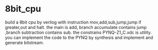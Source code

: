 # 8bit_cpu
build a 8bit cpu by verilog with instruction mov,add,sub,jump,jump if greater,out and halt.
the main is add,  branch accumulate contains jump ,branch subtraction contains sub.
the constrains PYNQ-Z1_C.xdc is utility. you can implement the code to the PYNQ by synthesis and implement and generate bitstream.
